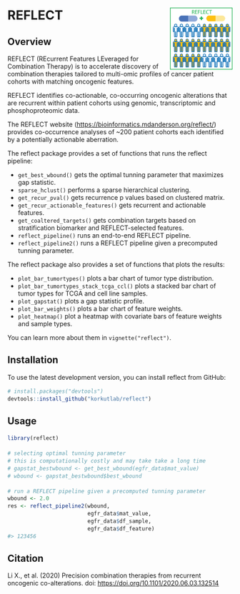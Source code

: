 
<!-- README.md is generated from README.Rmd. Please edit that file -->

# REFLECT <a href='https://bioinformatics.mdanderson.org/reflect/'><img src='man/figures/logo_200px.png' align="right" height="139" /></a>

## Overview

REFLECT (REcurrent Features LEveraged for Combination Therapy) is to
accelerate discovery of combination therapies tailored to multi-omic
profiles of cancer patient cohorts with matching oncogenic features.

REFLECT identifies co-actionable, co-occurring oncogenic alterations
that are recurrent within patient cohorts using genomic, transcriptomic
and phosphoproteomic data.

The REFLECT website (<https://bioinformatics.mdanderson.org/reflect/>)
provides co-occurrence analyses of \~200 patient cohorts each identified
by a potentially actionable aberration.

The reflect package provides a set of functions that runs the reflect
pipeline:

  - `get_best_wbound()` gets the optimal tunning parameter that
    maximizes gap statistic.
  - `sparse_hclust()` performs a sparse hierarchical clustering.
  - `get_recur_pval()` gets recurrence p values based on clustered
    matrix.
  - `get_recur_actionable_features()` gets recurrent and actionable
    features.
  - `get_coaltered_targets()` gets combination targets based on
    stratification biomarker and REFLECT-selected features.
  - `reflect_pipeline()` runs an end-to-end REFLECT pipeline.
  - `reflect_pipeline2()` runs a REFLECT pipeline given a precomputed
    tunning parameter.

The reflect package also provides a set of functions that plots the
results:

  - `plot_bar_tumortypes()` plots a bar chart of tumor type
    distribution.
  - `plot_bar_tumortypes_stack_tcga_ccl()` plots a stacked bar chart of
    tumor types for TCGA and cell line samples.
  - `plot_gapstat()` plots a gap statistic profile.
  - `plot_bar_weights()` plots a bar chart of feature weights.
  - `plot_heatmap()` plot a heatmap with covariate bars of feature
    weights and sample types.

You can learn more about them in `vignette("reflect")`.

## Installation

<!-- reflect will be available from Bioconductor, you can install it by: -->

<!-- ```{r, eval = FALSE} -->

<!-- if (!requireNamespace("BiocManager", quietly=TRUE)) -->

<!--     install.packages("BiocManager") -->

<!-- BiocManager::install("reflect") -->

<!-- ``` -->

To use the latest development version, you can install reflect from
GitHub:

``` r
# install.packages("devtools")
devtools::install_github("korkutlab/reflect")
```

## Usage

``` r
library(reflect)

# selecting optimal tunning parameter
# this is computationally costly and may take take a long time 
# gapstat_bestwbound <- get_best_wbound(egfr_data$mat_value)
# wbound <- gapstat_bestwbound$best_wbound

# run a REFLECT pipeline given a precomputed tunning parameter
wbound <- 2.0
res <- reflect_pipeline2(wbound, 
                         egfr_data$mat_value, 
                         egfr_data$df_sample, 
                         egfr_data$df_feature)
#> 123456
```

## Citation

Li X., et al. (2020) Precision combination therapies from recurrent
oncogenic co-alterations. doi:
<https://doi.org/10.1101/2020.06.03.132514>
